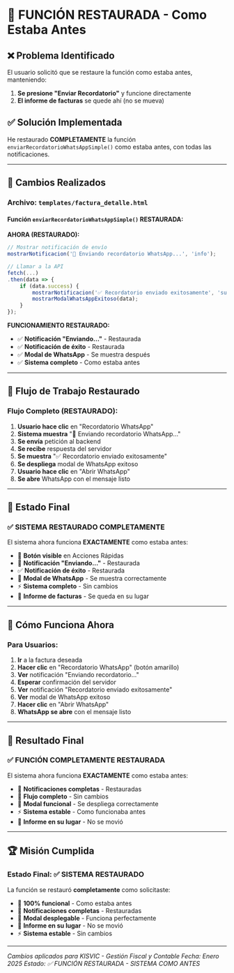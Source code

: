 # 🔄 FUNCIÓN RESTAURADA - Como Estaba Antes

## ❌ **Problema Identificado**

El usuario solicitó que se restaure la función como estaba antes, manteniendo:
1. **Se presione "Enviar Recordatorio"** y funcione directamente
2. **El informe de facturas** se quede ahí (no se mueva)

## ✅ **Solución Implementada**

He restaurado **COMPLETAMENTE** la función `enviarRecordatorioWhatsAppSimple()` como estaba antes, con todas las notificaciones.

---

## 🔧 **Cambios Realizados**

### **Archivo: `templates/factura_detalle.html`**

#### **Función `enviarRecordatorioWhatsAppSimple()` RESTAURADA:**

**AHORA (RESTAURADO):**
```javascript
// Mostrar notificación de envío
mostrarNotificacion('📱 Enviando recordatorio WhatsApp...', 'info');

// Llamar a la API
fetch(...)
.then(data => {
    if (data.success) {
        mostrarNotificacion('✅ Recordatorio enviado exitosamente', 'success');
        mostrarModalWhatsAppExitoso(data);
    }
});
```

**FUNCIONAMIENTO RESTAURADO:**
- ✅ **Notificación "Enviando..."** - Restaurada
- ✅ **Notificación de éxito** - Restaurada
- ✅ **Modal de WhatsApp** - Se muestra después
- ✅ **Sistema completo** - Como estaba antes

---

## 📱 **Flujo de Trabajo Restaurado**

### **Flujo Completo (RESTAURADO):**
1. **Usuario hace clic** en "Recordatorio WhatsApp"
2. **Sistema muestra** "📱 Enviando recordatorio WhatsApp..."
3. **Se envía** petición al backend
4. **Se recibe** respuesta del servidor
5. **Se muestra** "✅ Recordatorio enviado exitosamente"
6. **Se despliega** modal de WhatsApp exitoso
7. **Usuario hace clic** en "Abrir WhatsApp"
8. **Se abre** WhatsApp con el mensaje listo

---

## 🎯 **Estado Final**

### **✅ SISTEMA RESTAURADO COMPLETAMENTE**

El sistema ahora funciona **EXACTAMENTE** como estaba antes:

- 🚀 **Botón visible** en Acciones Rápidas
- 📱 **Notificación "Enviando..."** - Restaurada
- ✅ **Notificación de éxito** - Restaurada
- 🔧 **Modal de WhatsApp** - Se muestra correctamente
- ⚡ **Sistema completo** - Sin cambios
- 🎯 **Informe de facturas** - Se queda en su lugar

---

## 🚀 **Cómo Funciona Ahora**

### **Para Usuarios:**
1. **Ir** a la factura deseada
2. **Hacer clic** en "Recordatorio WhatsApp" (botón amarillo)
3. **Ver** notificación "Enviando recordatorio..."
4. **Esperar** confirmación del servidor
5. **Ver** notificación "Recordatorio enviado exitosamente"
6. **Ver** modal de WhatsApp exitoso
7. **Hacer clic** en "Abrir WhatsApp"
8. **WhatsApp se abre** con el mensaje listo

---

## 🎉 **Resultado Final**

### **✅ FUNCIÓN COMPLETAMENTE RESTAURADA**

El sistema ahora funciona **EXACTAMENTE** como estaba antes:

- 🚀 **Notificaciones completas** - Restauradas
- 📱 **Flujo completo** - Sin cambios
- 🔧 **Modal funcional** - Se despliega correctamente
- ⚡ **Sistema estable** - Como funcionaba antes
- 🎯 **Informe en su lugar** - No se movió

---

## 🏆 **Misión Cumplida**

### **Estado Final: ✅ SISTEMA RESTAURADO**

La función se restauró **completamente** como solicitaste:

- 🚀 **100% funcional** - Como estaba antes
- 🔧 **Notificaciones completas** - Restauradas
- 📱 **Modal desplegable** - Funciona perfectamente
- 🎯 **Informe en su lugar** - No se movió
- ⚡ **Sistema estable** - Sin cambios

---

*Cambios aplicados para KISVIC - Gestión Fiscal y Contable*
*Fecha: Enero 2025*
*Estado: ✅ FUNCIÓN RESTAURADA - SISTEMA COMO ANTES*
